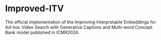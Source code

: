 # Improved-ITV
The official implementation of the Improving Interpretable Embeddings for Ad-hoc Video Search with Generative Captions and Multi-word Concept Bank model published in ICMR2024.
